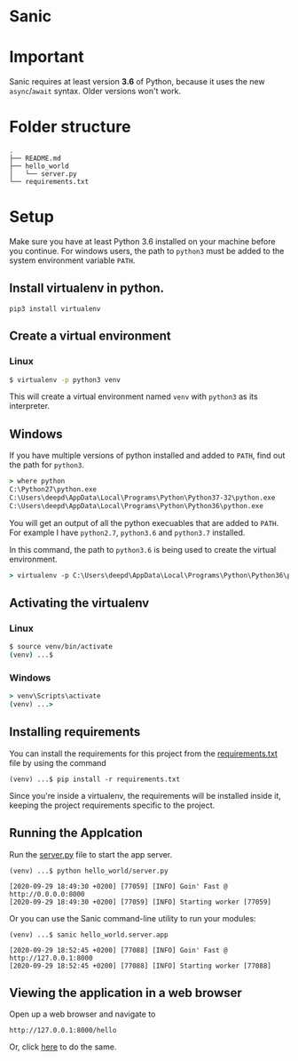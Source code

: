 # Sanic

# Important

Sanic requires at least version **3.6** of Python, because it uses the new `async`/`await` syntax. Older versions won't work.

# Folder structure
```
.
├── README.md
├── hello_world
│   └── server.py
└── requirements.txt
```

# Setup
Make sure you have at least Python 3.6 installed on your machine before you continue. For windows users, the path to `python3` must be added to the system environment variable `PATH`. 

## Install virtualenv in python. 
```
pip3 install virtualenv
```

## Create a virtual environment
### Linux
```bash
$ virtualenv -p python3 venv
```
This will create a virtual environment named `venv` with `python3` as its interpreter.

## Windows
If you have multiple versions of python installed and added to `PATH`, find out the path for `python3`.  
```cmd
> where python
C:\Python27\python.exe
C:\Users\deepd\AppData\Local\Programs\Python\Python37-32\python.exe
C:\Users\deepd\AppData\Local\Programs\Python\Python36\python.exe
```
You will get an output of all the python execuables that are added to `PATH`. For example I have `python2.7`, `python3.6` and `python3.7` installed.

In this command, the path to `python3.6` is being used to create the virtual environment.
```cmd
> virtualenv -p C:\Users\deepd\AppData\Local\Programs\Python\Python36\python.exe venv
```

## Activating the virtualenv
### Linux
```bash
$ source venv/bin/activate
(venv) ...$ 
```
### Windows
```cmd
> venv\Scripts\activate
(venv) ...> 
```

## Installing requirements
You can install the requirements for this project from the [requirements.txt](/Python/Sanic/hello-world-app/requirements.txt) file by using the command  
```
(venv) ...$ pip install -r requirements.txt
```
Since you're inside a virtualenv, the requirements will be installed inside it, keeping the project requirements specific to the project.

## Running the Applcation
Run the [server.py](/Python/Sanic/hello-world-app/hello_world/server.py) file to start the app server.  
```
(venv) ...$ python hello_world/server.py

[2020-09-29 18:49:30 +0200] [77059] [INFO] Goin' Fast @ http://0.0.0.0:8000
[2020-09-29 18:49:30 +0200] [77059] [INFO] Starting worker [77059]
```

Or you can use the Sanic command-line utility to run your modules:
```
(venv) ...$ sanic hello_world.server.app

[2020-09-29 18:52:45 +0200] [77088] [INFO] Goin' Fast @ http://127.0.0.1:8000
[2020-09-29 18:52:45 +0200] [77088] [INFO] Starting worker [77088]
```

## Viewing the application in a web browser
Open up a web browser and navigate to
```
http://127.0.0.1:8000/hello
```
Or, click [here](http://127.0.0.1:8000/hello) to do the same.


